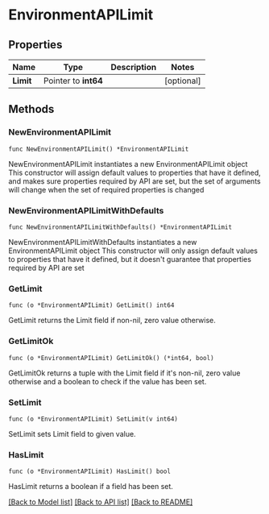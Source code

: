# EnvironmentAPILimit

## Properties

Name | Type | Description | Notes
------------ | ------------- | ------------- | -------------
**Limit** | Pointer to **int64** |  | [optional] 

## Methods

### NewEnvironmentAPILimit

`func NewEnvironmentAPILimit() *EnvironmentAPILimit`

NewEnvironmentAPILimit instantiates a new EnvironmentAPILimit object
This constructor will assign default values to properties that have it defined,
and makes sure properties required by API are set, but the set of arguments
will change when the set of required properties is changed

### NewEnvironmentAPILimitWithDefaults

`func NewEnvironmentAPILimitWithDefaults() *EnvironmentAPILimit`

NewEnvironmentAPILimitWithDefaults instantiates a new EnvironmentAPILimit object
This constructor will only assign default values to properties that have it defined,
but it doesn't guarantee that properties required by API are set

### GetLimit

`func (o *EnvironmentAPILimit) GetLimit() int64`

GetLimit returns the Limit field if non-nil, zero value otherwise.

### GetLimitOk

`func (o *EnvironmentAPILimit) GetLimitOk() (*int64, bool)`

GetLimitOk returns a tuple with the Limit field if it's non-nil, zero value otherwise
and a boolean to check if the value has been set.

### SetLimit

`func (o *EnvironmentAPILimit) SetLimit(v int64)`

SetLimit sets Limit field to given value.

### HasLimit

`func (o *EnvironmentAPILimit) HasLimit() bool`

HasLimit returns a boolean if a field has been set.


[[Back to Model list]](../README.md#documentation-for-models) [[Back to API list]](../README.md#documentation-for-api-endpoints) [[Back to README]](../README.md)



